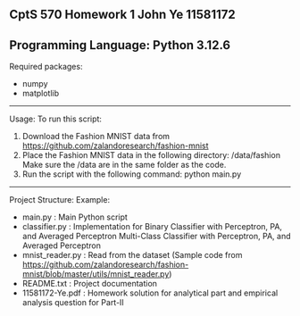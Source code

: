 CptS 570 Homework 1
John Ye
11581172
---------------------------------------------------
Programming Language: Python 3.12.6
---------------------------------------------------
Required packages:
- numpy
- matplotlib
---------------------------------------------------
Usage:
To run this script:
1. Download the Fashion MNIST data from https://github.com/zalandoresearch/fashion-mnist
2. Place the Fashion MNIST data in the following directory:
    /data/fashion
    Make sure the /data are in the same folder as the code.
3. Run the script with the following command:
   python main.py
---------------------------------------------------
Project Structure:
Example:
- main.py               : Main Python script
- classifier.py         : Implementation for Binary Classifier with Perceptron, PA, and Averaged Perceptron
                          Multi-Class Classifier with Perceptron, PA, and Averaged Perceptron
- mnist_reader.py       : Read from the dataset
                          (Sample code from https://github.com/zalandoresearch/fashion-mnist/blob/master/utils/mnist_reader.py)
- README.txt            : Project documentation
- 11581172-Ye.pdf       : Homework solution for analytical part and empirical analysis question for Part-II
